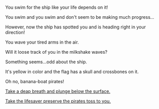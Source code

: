 You swim for the ship like your life depends on it!

You swim and you swim and don't seem to be making much progress...

However, now the ship has spotted you and is heading right in your direction!

You wave your tired arms in the air.

Will it loose track of you in the milkshake waves?

Something seems...odd about the ship.

It's yellow in color and the flag has a skull and crossbones on it.

Oh no, banana-boat pirates!

[Take a deap breath and plunge below the surface.](/milkshake-dive/dive.md)

[Take the lifesaver preserve the pirates toss to you.](/pirates/lifesaver.md)
